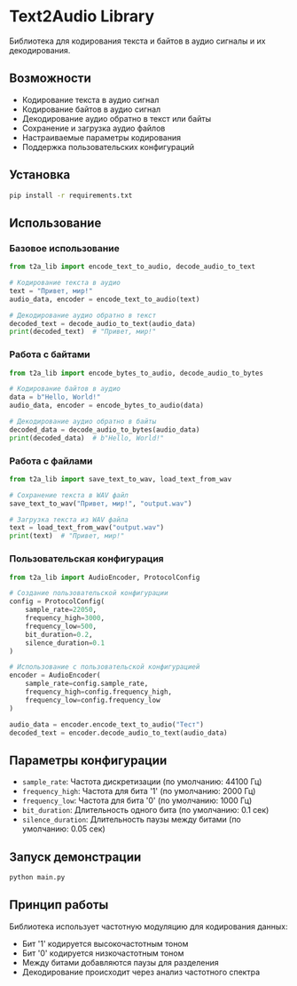 # Text2Audio Library

Библиотека для кодирования текста и байтов в аудио сигналы и их декодирования.

## Возможности

- Кодирование текста в аудио сигнал
- Кодирование байтов в аудио сигнал  
- Декодирование аудио обратно в текст или байты
- Сохранение и загрузка аудио файлов
- Настраиваемые параметры кодирования
- Поддержка пользовательских конфигураций

## Установка

```bash
pip install -r requirements.txt
```

## Использование

### Базовое использование

```python
from t2a_lib import encode_text_to_audio, decode_audio_to_text

# Кодирование текста в аудио
text = "Привет, мир!"
audio_data, encoder = encode_text_to_audio(text)

# Декодирование аудио обратно в текст
decoded_text = decode_audio_to_text(audio_data)
print(decoded_text)  # "Привет, мир!"
```

### Работа с байтами

```python
from t2a_lib import encode_bytes_to_audio, decode_audio_to_bytes

# Кодирование байтов в аудио
data = b"Hello, World!"
audio_data, encoder = encode_bytes_to_audio(data)

# Декодирование аудио обратно в байты
decoded_data = decode_audio_to_bytes(audio_data)
print(decoded_data)  # b"Hello, World!"
```

### Работа с файлами

```python
from t2a_lib import save_text_to_wav, load_text_from_wav

# Сохранение текста в WAV файл
save_text_to_wav("Привет, мир!", "output.wav")

# Загрузка текста из WAV файла
text = load_text_from_wav("output.wav")
print(text)  # "Привет, мир!"
```

### Пользовательская конфигурация

```python
from t2a_lib import AudioEncoder, ProtocolConfig

# Создание пользовательской конфигурации
config = ProtocolConfig(
    sample_rate=22050,
    frequency_high=3000,
    frequency_low=500,
    bit_duration=0.2,
    silence_duration=0.1
)

# Использование с пользовательской конфигурацией
encoder = AudioEncoder(
    sample_rate=config.sample_rate,
    frequency_high=config.frequency_high,
    frequency_low=config.frequency_low
)

audio_data = encoder.encode_text_to_audio("Тест")
decoded_text = encoder.decode_audio_to_text(audio_data)
```

## Параметры конфигурации

- `sample_rate`: Частота дискретизации (по умолчанию: 44100 Гц)
- `frequency_high`: Частота для бита '1' (по умолчанию: 2000 Гц)
- `frequency_low`: Частота для бита '0' (по умолчанию: 1000 Гц)
- `bit_duration`: Длительность одного бита (по умолчанию: 0.1 сек)
- `silence_duration`: Длительность паузы между битами (по умолчанию: 0.05 сек)

## Запуск демонстрации

```bash
python main.py
```

## Принцип работы

Библиотека использует частотную модуляцию для кодирования данных:
- Бит '1' кодируется высокочастотным тоном
- Бит '0' кодируется низкочастотным тоном
- Между битами добавляются паузы для разделения
- Декодирование происходит через анализ частотного спектра
